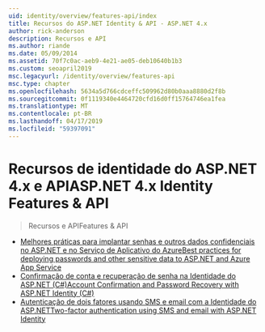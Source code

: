 ```yaml
---
uid: identity/overview/features-api/index
title: Recursos do ASP.NET Identity & API - ASP.NET 4.x
author: rick-anderson
description: Recursos e API
ms.author: riande
ms.date: 05/09/2014
ms.assetid: 70f7c0ac-aeb9-4e21-ae05-deb10640b1b3
ms.custom: seoapril2019
msc.legacyurl: /identity/overview/features-api
msc.type: chapter
ms.openlocfilehash: 5634a5d766cdceffc509962d80b0aaa8880d2f8b
ms.sourcegitcommit: 0f1119340e4464720cfd16d0ff15764746ea1fea
ms.translationtype: MT
ms.contentlocale: pt-BR
ms.lasthandoff: 04/17/2019
ms.locfileid: "59397091"
---
```

# <a name="aspnet-4x-identity-features--api"></a><span data-ttu-id="3caeb-103">Recursos de identidade do ASP.NET 4.x e API</span><span class="sxs-lookup"><span data-stu-id="3caeb-103">ASP.NET 4.x Identity Features & API</span></span>

> <span data-ttu-id="3caeb-104">Recursos e API</span><span class="sxs-lookup"><span data-stu-id="3caeb-104">Features & API</span></span>


- [<span data-ttu-id="3caeb-105">Melhores práticas para implantar senhas e outros dados confidenciais no ASP.NET e no Serviço de Aplicativo do Azure</span><span class="sxs-lookup"><span data-stu-id="3caeb-105">Best practices for deploying passwords and other sensitive data to ASP.NET and Azure App Service</span></span>](best-practices-for-deploying-passwords-and-other-sensitive-data-to-aspnet-and-azure.md)
- [<span data-ttu-id="3caeb-106">Confirmação de conta e recuperação de senha na Identidade do ASP.NET (C#)</span><span class="sxs-lookup"><span data-stu-id="3caeb-106">Account Confirmation and Password Recovery with ASP.NET Identity (C#)</span></span>](account-confirmation-and-password-recovery-with-aspnet-identity.md)
- [<span data-ttu-id="3caeb-107">Autenticação de dois fatores usando SMS e email com a Identidade do ASP.NET</span><span class="sxs-lookup"><span data-stu-id="3caeb-107">Two-factor authentication using SMS and email with ASP.NET Identity</span></span>](two-factor-authentication-using-sms-and-email-with-aspnet-identity.md)
